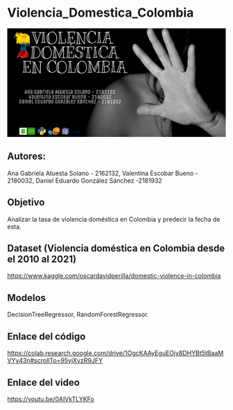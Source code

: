 # Violencia_Domestica_Colombia
<img src="Presentacion/BANNER%20IAA.jpg">

## Autores:

Ana Gabriela Atuesta Solano - 2162132, Valentina Escobar Bueno - 2180032, Daniel Eduardo González Sánchez -2181932

## Objetivo
Analizar la tasa de violencia doméstica en Colombia y predecir la fecha de esta.

## Dataset (Violencia doméstica en Colombia desde el 2010 al 2021)
https://www.kaggle.com/oscardavidperilla/domestic-violence-in-colombia

## Modelos
DecisionTreeRegressor, RandomForestRegressor.

## Enlace del código
https://colab.research.google.com/drive/1OgcKAAyEguEOjy8DHYBt5tBaaMVYy43n#scrollTo=95yjXyzR9JFY

## Enlace del video
https://youtu.be/0AlVkTLYKFo
